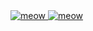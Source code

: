 <a href="https://www.youtube.com/watch?v=cesSRfXqS1Q">
<img src="https://ms2y.net/derocats.png" alt="meow">
</a>

<a href="https://ms2y.net/">
<img src="https://ms2y.net/ms2ybutton.png" alt="meow" class="center">
</a>
